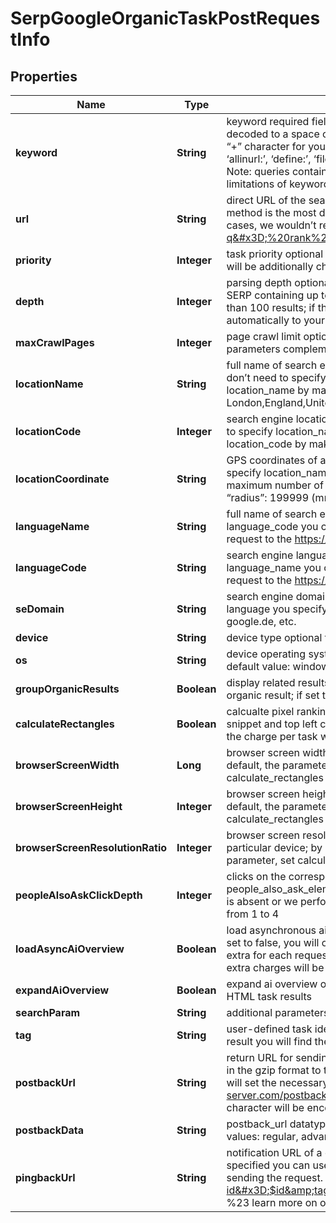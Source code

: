 

# SerpGoogleOrganicTaskPostRequestInfo


## Properties

| Name | Type | Description | Notes |
|------------ | ------------- | ------------- | -------------|
|**keyword** | **String** | keyword required field you can specify up to 700 characters in the keyword field all %## will be decoded (plus character ‘+’ will be decoded to a space character) if you need to use the “%” character for your keyword, please specify it as “%25”; if you need to use the “+” character for your keyword, please specify it as “%2B”; if this field contains such parameters as ‘allinanchor:’, ‘allintext:’, ‘allintitle:’, ‘allinurl:’, ‘define:’, ‘filetype:’, ‘id:’, ‘inanchor:’, ‘info:’, ‘intext:’, ‘intitle:’, ‘inurl:’, ‘link:’, ‘site:’, the charge per task will be multiplied by 5 Note: queries containing the ‘cache:’ parameter are not supported and will return a validation error learn more about rules and limitations of keyword and keywords fields in DataForSEO APIs in this Help Center article |  [optional] |
|**url** | **String** | direct URL of the search query optional field you can specify a direct URL and we will sort it out to the necessary fields. Note that this method is the most difficult for our API to process and also requires you to specify the exact language and location in the URL. In most cases, we wouldn’t recommend using this method. example: https://www.google.co.uk/search?q&#x3D;%20rank%20tracker%20api&amp;hl&#x3D;en&amp;gl&#x3D;GB&amp;uule&#x3D;w+CAIQIFISCXXeIa8LoNhHEZkq1d1aOpZS |  [optional] |
|**priority** | **Integer** | task priority optional field can take the following values: 1 – normal execution priority (set by default); 2 – high execution priority You will be additionally charged for the tasks with high execution priority; The cost can be calculated on the Pricing page |  [optional] |
|**depth** | **Integer** | parsing depth optional field number of results in SERP default value: 100 max value: 700 Note: your account will be billed per each SERP containing up to 100 results; thus, setting a depth above 100 may result in additional charges if the search engine returns more than 100 results; if the specified depth is higher than the number of results in the response, the difference will be refunded automatically to your account balance |  [optional] |
|**maxCrawlPages** | **Integer** | page crawl limit optional field number of search results pages to crawl max value: 100 Note: the max_crawl_pages and depth parameters complement each other; learn more at our help center |  [optional] |
|**locationName** | **String** | full name of search engine location required field if you don’t specify location_code or location_coordinate if you use this field, you don’t need to specify location_code or location_coordinate you can receive the list of available locations of the search engine with their location_name by making a separate request to the https://api.dataforseo.com/v3/serp/google/locations example: London,England,United Kingdom |  [optional] |
|**locationCode** | **Integer** | search engine location code required field if you don’t specify location_name or location_coordinate if you use this field, you don’t need to specify location_name or location_coordinate you can receive the list of available locations of the search engines with their location_code by making a separate request to the https://api.dataforseo.com/v3/serp/google/locations example: 2840 |  [optional] |
|**locationCoordinate** | **String** | GPS coordinates of a location required field if you don’t specify location_name or location_code if you use this field, you don’t need to specify location_name or location_code location_coordinate parameter should be specified in the “latitude,longitude,radius” format the maximum number of decimal digits for “latitude” and “longitude”: 7 the minimum value for “radius”: 199.9 (mm) the maximum value for “radius”: 199999 (mm) example: 53.476225,-2.243572,200 |  [optional] |
|**languageName** | **String** | full name of search engine language required field if you don’t specify language_code if you use this field, you don’t need to specify language_code you can receive the list of available languages of the search engine with their language_name by making a separate request to the https://api.dataforseo.com/v3/serp/google/languages example: English |  [optional] |
|**languageCode** | **String** | search engine language code required field if you don’t specify language_name if you use this field, you don’t need to specify language_name you can receive the list of available languages of the search engine with their language_code by making a separate request to the https://api.dataforseo.com/v3/serp/google/languages example: en |  [optional] |
|**seDomain** | **String** | search engine domain optional field we choose the relevant search engine domain automatically according to the location and language you specify however, you can set a custom search engine domain in this field example: google.co.uk, google.com.au, google.de, etc. |  [optional] |
|**device** | **String** | device type optional field can take the values:desktop, mobile default value: desktop |  [optional] |
|**os** | **String** | device operating system optional field if you specify desktop in the device field, choose from the following values: windows, macos default value: windows if you specify mobile in the device field, choose from the following values: android, ios default value: android |  [optional] |
|**groupOrganicResults** | **Boolean** | display related results optional field if set to true, the related_result element in the response will be provided as a snippet of its parent organic result; if set to false, the related_result element will be provided as a separate organic result; default value: true |  [optional] |
|**calculateRectangles** | **Boolean** | calcualte pixel rankings for SERP elements in advanced results optional field pixel ranking refers to the distance between the result snippet and top left corner of the screen; Visit Help Center to learn more&gt;&gt; by default, the parameter is set to false Note: if set to true, the charge per task will be multiplied by 2 |  [optional] |
|**browserScreenWidth** | **Long** | browser screen width optional field you can set a custom browser screen width to calculate pixel rankings for a particular device; by default, the parameter is set to: 1920 for desktop; 360 for mobile on android; 375 for mobile on iOS; Note: to use this parameter, set calculate_rectangles to true |  [optional] |
|**browserScreenHeight** | **Integer** | browser screen height optional field you can set a custom browser screen height to calculate pixel rankings for a particular device; by default, the parameter is set to: 1080 for desktop; 640 for mobile on android; 812 for mobile on iOS; Note: to use this parameter, set calculate_rectangles to true |  [optional] |
|**browserScreenResolutionRatio** | **Integer** | browser screen resolution ratio optional field you can set a custom browser screen resolution ratio to calculate pixel rankings for a particular device; by default, the parameter is set to: 1 for desktop; 3 for mobile on android; 3 for mobile on iOS; Note: to use this parameter, set calculate_rectangles to true |  [optional] |
|**peopleAlsoAskClickDepth** | **Integer** | clicks on the corresponding element optional field specify the click depth on the people_also_ask element to get additional people_also_ask_element items; Note your account will be billed $0.00015 extra for each click regardless of task priority; if the element is absent or we perform fewer clicks than you specified, all extra charges will be returned to your account balance possible values: from 1 to 4 |  [optional] |
|**loadAsyncAiOverview** | **Boolean** | load asynchronous ai overview optional field set to true to obtain ai_overview items is SERPs even if they are loaded asynchronically; if set to false, you will only obtain ai_overview items from cache; default value: false Note your account will be billed $0.0006-$0.0012 extra for each request, depending on the priority; if the element is absent or contains \&quot;asynchronous_ai_overview\&quot;: false, all extra charges will be returned to your account balance |  [optional] |
|**expandAiOverview** | **Boolean** | expand ai overview optional field set to true to expand the ai_overview item; default value: false; Note: this parameter applies only to HTML task results |  [optional] |
|**searchParam** | **String** | additional parameters of the search query optional field get the list of available parameters and additional details here |  [optional] |
|**tag** | **String** | user-defined task identifier optional field the character limit is 255 you can use this parameter to identify the task and match it with the result you will find the specified tag value in the data object of the response |  [optional] |
|**postbackUrl** | **String** | return URL for sending task results optional field once the task is completed, we will send a POST request with its results compressed in the gzip format to the postback_url you specified you can use the ‘$id’ string as a $id variable and ‘$tag’ as urlencoded $tag variable. We will set the necessary values before sending the request example: http://your-server.com/postbackscript?id&#x3D;$id http://your-server.com/postbackscript?id&#x3D;$id&amp;tag&#x3D;$tag Note: special characters in postback_url will be urlencoded; i.a., the # character will be encoded into %23 learn more on our Help Center |  [optional] |
|**postbackData** | **String** | postback_url datatype required field if you specify postback_url corresponds to the datatype that will be sent to your server possible values: regular, advanced, html |  [optional] |
|**pingbackUrl** | **String** | notification URL of a completed task optional field when a task is completed we will notify you by GET request sent to the URL you have specified you can use the ‘$id’ string as a $id variable and ‘$tag’ as urlencoded $tag variable. We will set the necessary values before sending the request. example: http://your-server.com/pingscript?id&#x3D;$id http://your-server.com/pingscript?id&#x3D;$id&amp;tag&#x3D;$tag Note: special characters in pingback_url will be urlencoded; i.a., the # character will be encoded into %23 learn more on our Help Center |  [optional] |



